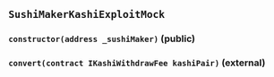 ## `SushiMakerKashiExploitMock`

### `constructor(address _sushiMaker)` (public)

### `convert(contract IKashiWithdrawFee kashiPair)` (external)

